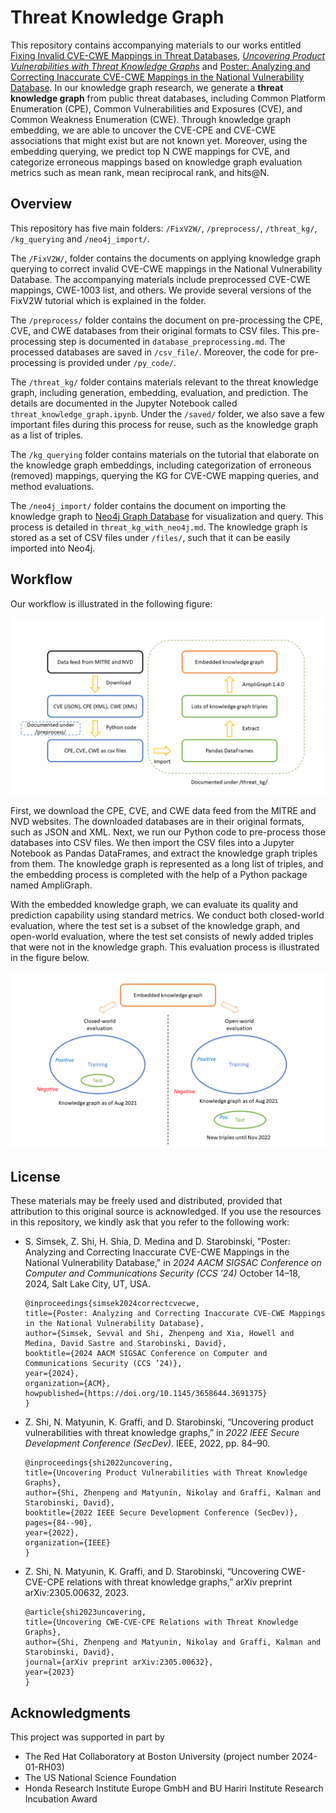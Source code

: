 # Threat Knowledge Graph

This repository contains accompanying materials to our works entitled [Fixing Invalid CVE-CWE Mappings in Threat Databases](), [*Uncovering Product Vulnerabilities with Threat Knowledge Graphs*](https://ieeexplore.ieee.org/abstract/document/9973028) and [Poster: Analyzing and Correcting Inaccurate CVE-CWE Mappings in the National Vulnerability Database](https://doi.org/10.1145/3658644.3691375). 
In our knowledge graph research, we generate a **threat knowledge graph** from public threat databases, including Common Platform Enumeration (CPE), Common Vulnerabilities and Exposures (CVE), and Common Weakness Enumeration (CWE). Through knowledge graph embedding, we are able to uncover the CVE-CPE and CVE-CWE associations that might exist but are not known yet. Moreover, using the embedding querying, we predict top N CWE mappings for CVE, and categorize erroneous mappings based on knowledge graph evaluation metrics such as mean rank, mean reciprocal rank, and hits@N.

## Overview

This repository has five main folders: `/FixV2W/`, `/preprocess/`, `/threat_kg/`, `/kg_querying` and `/neo4j_import/`.

The `/FixV2W/`, folder contains the documents on applying knowledge graph querying to correct invalid CVE-CWE mappings in the National Vulnerability Database. The accompanying materials include preprocessed CVE-CWE mappings, CWE-1003 list, and others. We provide several versions of the FixV2W tutorial which is explained in the folder.

The `/preprocess/` folder contains the document on pre-processing the CPE, CVE, and CWE databases from their original formats to CSV files. This pre-processing step is documented in `database_preprocessing.md`. The processed databases are saved in `/csv_file/`. Moreover, the code for pre-processing is provided under `/py_code/`.


The `/threat_kg/` folder contains materials relevant to the threat knowledge graph, including generation, embedding, evaluation, and prediction. The details are documented in the Jupyter Notebook called `threat_knowledge_graph.ipynb`. Under the `/saved/` folder, we also save a few important files during this process for reuse, such as the knowledge graph as a list of triples.

The `/kg_querying` folder contains materials on the tutorial that elaborate on the knowledge graph embeddings, including categorization of erroneous (removed) mappings, querying the KG for CVE-CWE mapping queries, and method evaluations. 

The `/neo4j_import/` folder contains the document on importing the knowledge graph to [Neo4j Graph Database](https://neo4j.com/) for visualization and query. This process is detailed in `threat_kg_with_neo4j.md`. The knowledge graph is stored as a set of CSV files under `/files/`, such that it can be easily imported into Neo4j.

## Workflow

Our workflow is illustrated in the following figure:

![Workflow illustration](figures/workflow1.png "Workflow")

First, we download the CPE, CVE, and CWE data feed from the MITRE and NVD websites. The downloaded databases are in their original formats, such as JSON and XML. Next, we run our Python code to pre-process those databases into CSV files. We then import the CSV files into a Jupyter Notebook as Pandas DataFrames, and extract the knowledge graph triples from them. The knowledge graph is represented as a long list of triples, and the embedding process is completed with the help of a Python package named AmpliGraph.

With the embedded knowledge graph, we can evaluate its quality and prediction capability using standard metrics. We conduct both closed-world evaluation, where the test set is a subset of the knowledge graph, and open-world evaluation, where the test set consists of newly added triples that were not in the knowledge graph. This evaluation process is illustrated in the figure below.

![Usage of embedded knowledge graph](figures/workflow2.png "Prediction")


## License

These materials may be freely used and distributed, provided that attribution to this original source is acknowledged. If you use the resources in this repository, we kindly ask that you refer to the following work:

- S. Simsek, Z. Shi, H. Shia, D. Medina and D. Starobinski, "Poster: Analyzing and Correcting Inaccurate CVE-CWE Mappings in the National Vulnerability Database," in *2024 AACM SIGSAC Conference on Computer and Communications Security (CCS ’24)* October 14–18, 2024, Salt Lake City, UT, USA.
    ```
    @inproceedings{simsek2024correctcvecwe,
    title={Poster: Analyzing and Correcting Inaccurate CVE-CWE Mappings in the National Vulnerability Database},
    author={Simsek, Sevval and Shi, Zhenpeng and Xia, Howell and Medina, David Sastre and Starobinski, David},
    booktitle={2024 AACM SIGSAC Conference on Computer and Communications Security (CCS ’24)},
    year={2024},
    organization={ACM},
    howpublished={https://doi.org/10.1145/3658644.3691375}
    }
    ```
  

- Z. Shi, N. Matyunin, K. Graffi, and D. Starobinski, “Uncovering product vulnerabilities with threat knowledge graphs,” in *2022 IEEE Secure Development Conference (SecDev)*. IEEE, 2022, pp. 84–90.
    ```
    @inproceedings{shi2022uncovering,
    title={Uncovering Product Vulnerabilities with Threat Knowledge Graphs},
    author={Shi, Zhenpeng and Matyunin, Nikolay and Graffi, Kalman and Starobinski, David},
    booktitle={2022 IEEE Secure Development Conference (SecDev)},
    pages={84--90},
    year={2022},
    organization={IEEE}
    }
    ```
- Z. Shi, N. Matyunin, K. Graffi, and D. Starobinski, “Uncovering CWE-CVE-CPE relations with threat knowledge graphs,” arXiv preprint arXiv:2305.00632, 2023.
    ```
    @article{shi2023uncovering,
    title={Uncovering CWE-CVE-CPE Relations with Threat Knowledge Graphs},
    author={Shi, Zhenpeng and Matyunin, Nikolay and Graffi, Kalman and Starobinski, David},
    journal={arXiv preprint arXiv:2305.00632},
    year={2023}
    }
    ```
    
## Acknowledgments

This project was supported in part by
- The Red Hat Collaboratory at Boston University (project number 2024-01-RH03)
- The US National Science Foundation
- Honda Research Institute Europe GmbH and BU Hariri Institute Research Incubation Award 
  
